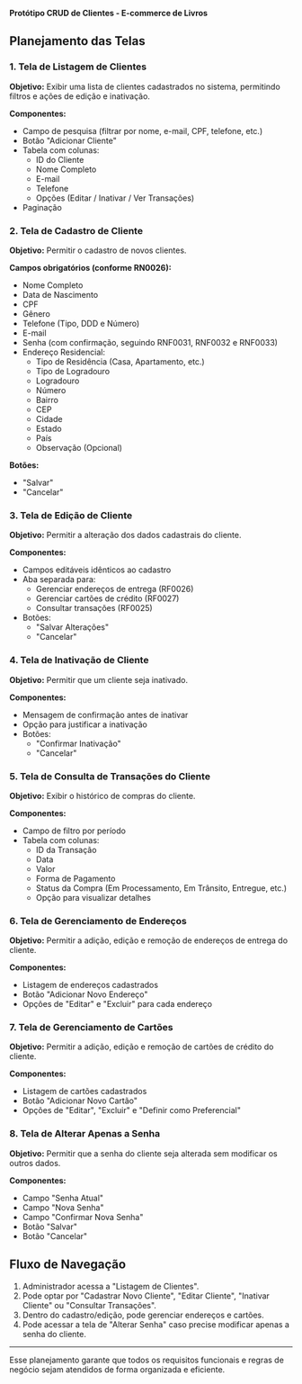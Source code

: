 **Protótipo CRUD de Clientes - E-commerce de Livros**

## **Planejamento das Telas**
### **1. Tela de Listagem de Clientes**
**Objetivo:** Exibir uma lista de clientes cadastrados no sistema, permitindo filtros e ações de edição e inativação.

**Componentes:**
- Campo de pesquisa (filtrar por nome, e-mail, CPF, telefone, etc.)
- Botão "Adicionar Cliente"
- Tabela com colunas:
  - ID do Cliente
  - Nome Completo
  - E-mail
  - Telefone
  - Opções (Editar / Inativar / Ver Transações)
- Paginação

### **2. Tela de Cadastro de Cliente**
**Objetivo:** Permitir o cadastro de novos clientes.

**Campos obrigatórios (conforme RN0026):**
- Nome Completo
- Data de Nascimento
- CPF
- Gênero
- Telefone (Tipo, DDD e Número)
- E-mail
- Senha (com confirmação, seguindo RNF0031, RNF0032 e RNF0033)
- Endereço Residencial:
  - Tipo de Residência (Casa, Apartamento, etc.)
  - Tipo de Logradouro
  - Logradouro
  - Número
  - Bairro
  - CEP
  - Cidade
  - Estado
  - País
  - Observação (Opcional)

**Botões:**
- "Salvar"
- "Cancelar"

### **3. Tela de Edição de Cliente**
**Objetivo:** Permitir a alteração dos dados cadastrais do cliente.

**Componentes:**
- Campos editáveis idênticos ao cadastro
- Aba separada para:
  - Gerenciar endereços de entrega (RF0026)
  - Gerenciar cartões de crédito (RF0027)
  - Consultar transações (RF0025)
- Botões:
  - "Salvar Alterações"
  - "Cancelar"

### **4. Tela de Inativação de Cliente**
**Objetivo:** Permitir que um cliente seja inativado.

**Componentes:**
- Mensagem de confirmação antes de inativar
- Opção para justificar a inativação
- Botões:
  - "Confirmar Inativação"
  - "Cancelar"

### **5. Tela de Consulta de Transações do Cliente**
**Objetivo:** Exibir o histórico de compras do cliente.

**Componentes:**
- Campo de filtro por período
- Tabela com colunas:
  - ID da Transação
  - Data
  - Valor
  - Forma de Pagamento
  - Status da Compra (Em Processamento, Em Trânsito, Entregue, etc.)
  - Opção para visualizar detalhes

### **6. Tela de Gerenciamento de Endereços**
**Objetivo:** Permitir a adição, edição e remoção de endereços de entrega do cliente.

**Componentes:**
- Listagem de endereços cadastrados
- Botão "Adicionar Novo Endereço"
- Opções de "Editar" e "Excluir" para cada endereço

### **7. Tela de Gerenciamento de Cartões**
**Objetivo:** Permitir a adição, edição e remoção de cartões de crédito do cliente.

**Componentes:**
- Listagem de cartões cadastrados
- Botão "Adicionar Novo Cartão"
- Opções de "Editar", "Excluir" e "Definir como Preferencial"

### **8. Tela de Alterar Apenas a Senha**
**Objetivo:** Permitir que a senha do cliente seja alterada sem modificar os outros dados.

**Componentes:**
- Campo "Senha Atual"
- Campo "Nova Senha"
- Campo "Confirmar Nova Senha"
- Botão "Salvar"
- Botão "Cancelar"

## **Fluxo de Navegação**
1. Administrador acessa a "Listagem de Clientes".
2. Pode optar por "Cadastrar Novo Cliente", "Editar Cliente", "Inativar Cliente" ou "Consultar Transações".
3. Dentro do cadastro/edição, pode gerenciar endereços e cartões.
4. Pode acessar a tela de "Alterar Senha" caso precise modificar apenas a senha do cliente.

---
Esse planejamento garante que todos os requisitos funcionais e regras de negócio sejam atendidos de forma organizada e eficiente.

